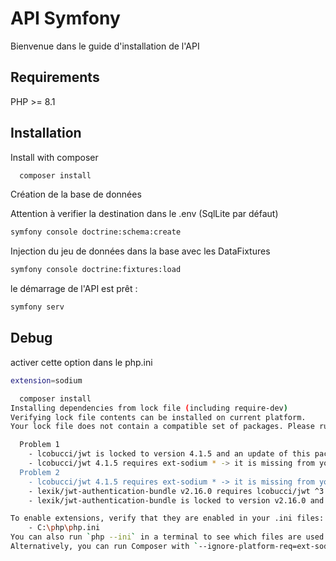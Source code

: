 
# API Symfony

Bienvenue dans le guide d'installation de l'API



## Requirements

PHP >= 8.1





## Installation

Install with composer

```bash
  composer install
```

Création de la base de données

Attention à verifier la destination dans le .env (SqlLite par défaut)

```bash
symfony console doctrine:schema:create
```

Injection du jeu de données dans la base avec les DataFixtures

```bash
symfony console doctrine:fixtures:load
```

le démarrage de l'API est prêt :

```bash
symfony serv
```
## Debug

activer cette option dans le php.ini
```bash
extension=sodium
```



```bash
  composer install
Installing dependencies from lock file (including require-dev)
Verifying lock file contents can be installed on current platform.
Your lock file does not contain a compatible set of packages. Please run composer update.

  Problem 1
    - lcobucci/jwt is locked to version 4.1.5 and an update of this package was not requested.
    - lcobucci/jwt 4.1.5 requires ext-sodium * -> it is missing from your system. Install or enable PHP's sodium extension.
  Problem 2
    - lcobucci/jwt 4.1.5 requires ext-sodium * -> it is missing from your system. Install or enable PHP's sodium extension.
    - lexik/jwt-authentication-bundle v2.16.0 requires lcobucci/jwt ^3.4|^4.0 -> satisfiable by lcobucci/jwt[4.1.5].
    - lexik/jwt-authentication-bundle is locked to version v2.16.0 and an update of this package was not requested.

To enable extensions, verify that they are enabled in your .ini files:
    - C:\php\php.ini
You can also run `php --ini` in a terminal to see which files are used by PHP in CLI mode.
Alternatively, you can run Composer with `--ignore-platform-req=ext-sodium --ignore-platform-req=ext-sodium` to temporarily ignore these required extensions.
```
